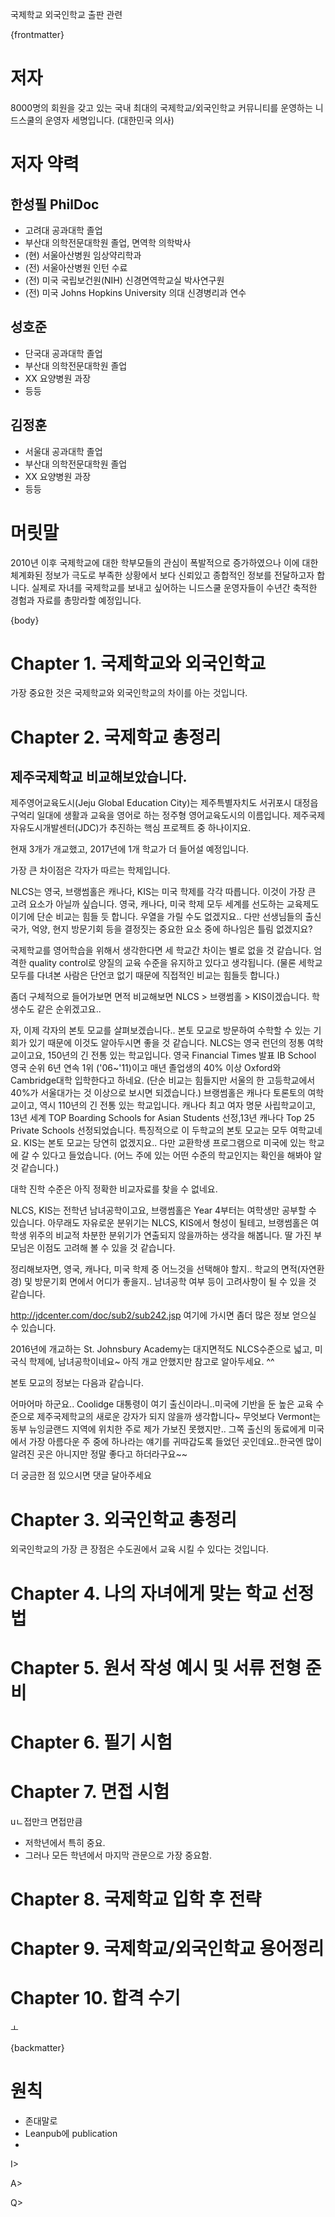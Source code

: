 국제학교 외국인학교 출판 관련

{frontmatter}

# 저자
8000명의 회원을 갖고 있는 국내 최대의 국제학교/외국인학교 커뮤니티를 운영하는 니드스쿨의 운영자 세명입니다. (대한민국 의사)

# 저자 약력

## 한성필 PhilDoc
- 고려대 공과대학 졸업
- 부산대 의학전문대학원 졸업, 면역학 의학박사
- (현) 서울아산병원 임상약리학과
- (전) 서울아산병원 인턴 수료
- (전) 미국 국립보건원(NIH) 신경면역학교실 박사연구원
- (전) 미국 Johns Hopkins University 의대 신경병리과 연수

## 성호준
- 단국대 공과대학 졸업
- 부산대 의학전문대학원 졸업
- XX 요양병원 과장
- 등등

## 김정훈
- 서울대 공과대학 졸업
- 부산대 의학전문대학원 졸업
- XX 요양병원 과장
- 등등

# 머릿말
2010년 이후 국제학교에 대한 학부모들의 관심이 폭발적으로 증가하였으나 이에 대한 체계화된 정보가 극도로 부족한 상황에서 보다 신뢰있고 종합적인 정보를 전달하고자 합니다. 실제로 자녀를 국제학교를 보내고 싶어하는 니드스쿨 운영자들이 수년간 축적한 경험과 자료를 총망라할 예정입니다.

{body}
# Chapter 1. 국제학교와 외국인학교
가장 중요한 것은 국제학교와 외국인학교의 차이를 아는 것입니다.

# Chapter 2. 국제학교 총정리

## 제주국제학교 비교해보았습니다.

제주영어교육도시(Jeju Global Education City)는 제주특별자치도 서귀포시 대정읍 구억리 일대에 생활과 교육을 영어로 하는 정주형 영어교육도시의 이름입니다. 제주국제자유도시개발센터(JDC)가 추진하는 핵심 프로젝트 중 하나이지요.

현재 3개가 개교했고, 2017년에 1개 학교가 더 들어설 예정입니다.

가장 큰 차이점은 각자가 따르는 학제입니다.

NLCS는 영국, 브랭썸홀은 캐나다, KIS는 미국 학제를 각각 따릅니다. 이것이 가장 큰 고려 요소가 아닐까 싶습니다. 영국, 캐나다, 미국 학제 모두 세계를 선도하는 교육제도이기에 단순 비교는 힘들 듯 합니다. 우열을 가릴 수도 없겠지요.. 다만 선생님들의 출신국가, 억양, 현지 방문기회 등을 결정짓는 중요한 요소 중에 하나임은 틀림 없겠지요?

국제학교를 영어학습을 위해서 생각한다면 세 학교간 차이는 별로 없을 것 같습니다. 엄격한 quality control로 양질의 교육 수준을 유지하고 있다고 생각됩니다. (물론 세학교 모두를 다녀본 사람은 단언코 없기 때문에 직접적인 비교는 힘들듯 합니다.)

좀더 구체적으로 들어가보면 면적 비교해보면 NLCS > 브랭썸홀 > KIS이겠습니다. 학생수도 같은 순위겠고요..

자, 이제 각자의 본토 모교를 살펴보겠습니다.. 본토 모교로 방문하여 수학할 수 있는 기회가 있기 때문에 이것도 알아두시면 좋을 것 같습니다.
NLCS는 영국 런던의 정통 여학교이고요, 150년의 긴 전통 있는 학교입니다. 영국 Financial Times 발표 IB School 영국 순위 6년 연속 1위 ('06~'11)이고 매년 졸업생의 40% 이상 Oxford와 Cambridge대학 입학한다고 하네요. (단순 비교는 힘들지만 서울의 한 고등학교에서 40%가 서울대가는 것 이상으로 보시면 되겠습니다.)
브랭썸홀은 캐나다 토론토의 여학교이고, 역시 110년의 긴 전통 있는 학교입니다. 캐나다 최고 여자 명문 사립학교이고, 13년 세계 TOP Boarding Schools for Asian Students 선정,13년 캐나다 Top 25 Private Schools 선정되었습니다.
특징적으로 이 두학교의 본토 모교는 모두 여학교네요.
KIS는 본토 모교는 당연히 없겠지요.. 다만 교환학생 프로그램으로 미국에 있는 학교에 갈 수 있다고 들었습니다. (어느 주에 있는 어떤 수준의 학교인지는 확인을 해봐야 알 것 같습니다.)

대학 진학 수준은 아직 정확한 비교자료를 찾을 수 없네요.

NLCS, KIS는 전학년 남녀공학이고요, 브랭썸홀은 Year 4부터는 여학생만 공부할 수 있습니다. 아무래도 자유로운 분위기는 NLCS, KIS에서 형성이 될테고, 브랭썸홀은 여학생 위주의 비교적 차분한 분위기가 연출되지 않을까하는 생각을 해봅니다. 딸 가진 부모님은 이점도 고려해 볼 수 있을 것 같습니다.

정리해보자면, 영국, 캐나다, 미국 학제 중 어느것을 선택해야 할지.. 학교의 면적(자연환경) 및 방문기회 면에서 어디가 좋을지.. 남녀공학 여부 등이 고려사항이 될 수 있을 것 같습니다.

http://jdcenter.com/doc/sub2/sub242.jsp 여기에 가시면 좀더 많은 정보 얻으실 수 있습니다.




2016년에 개교하는 St. Johnsbury Academy는 대지면적도 NLCS수준으로 넓고, 미국식 학제에, 남녀공학이네요~
아직 개교 안했지만 참고로 알아두세요. ^^

본토 모교의 정보는 다음과 같습니다.



어마어마 하군요.. Coolidge 대통령이 여기 출신이라니..미국에 기반을 둔 높은 교육 수준으로 제주국제학교의 새로운 강자가 되지 않을까 생각합니다~ 무엇보다 Vermont는 동부 뉴잉글랜드 지역에 위치한 주로 제가 가보진 못했지만.. 그쪽 출신의 동료에게 미국에서 가장 아름다운 주 중에 하나라는 얘기를 귀따갑도록 들었던 곳인데요..한국엔 많이 알려진 곳은 아니지만 정말 좋다고 하더라구요~~

더 궁금한 점 있으시면 댓글 달아주세요

# Chapter 3. 외국인학교 총정리
외국인학교의 가장 큰 장점은 수도권에서 교육 시킬 수 있다는 것입니다.



# Chapter 4. 나의 자녀에게 맞는 학교 선정법

# Chapter 5. 원서 작성 예시 및 서류 전형 준비

# Chapter 6. 필기 시험

# Chapter 7. 면접 시험
uㄴ접만크
면접만큼 
- 저학년에서 특히 중요. 
- 그러나 모든 학년에서 마지막 관문으로 가장 중요함. 


# Chapter 8. 국제학교 입학 후 전략

# Chapter 9. 국제학교/외국인학교 용어정리

# Chapter 10. 합격 수기

ㅗ


{backmatter}
# 원칙

* 존대말로
* Leanpub에 publication
*



I>

A>

Q>

